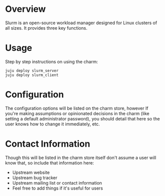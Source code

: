# Overview

Slurm is an open-source workload manager designed for Linux clusters of all sizes. It provides three key functions.

# Usage

Step by step instructions on using the charm:

    juju deploy slurm_server
    juju deploy slurm_client


# Configuration

The configuration options will be listed on the charm store, however If you're making assumptions or opinionated decisions in the charm (like setting a default administrator password), you should detail that here so the user knows how to change it immediately, etc.

# Contact Information

Though this will be listed in the charm store itself don't assume a user will know that, so include that information here:


- Upstream website
- Upstream bug tracker
- Upstream mailing list or contact information
- Feel free to add things if it's useful for users
